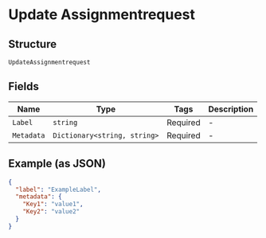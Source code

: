
# Update Assignmentrequest

## Structure

`UpdateAssignmentrequest`

## Fields

| Name | Type | Tags | Description |
|  --- | --- | --- | --- |
| `Label` | `string` | Required | - |
| `Metadata` | `Dictionary<string, string>` | Required | - |

## Example (as JSON)

```json
{
  "label": "ExampleLabel",
  "metadata": {
    "Key1": "value1",
    "Key2": "value2"
  }
}
```

